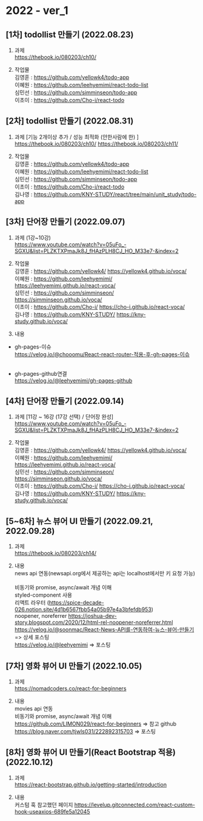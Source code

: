 # 2022 - ver_1

## [1차] todollist 만들기 (2022.08.23)
1. 과제 <br>
https://thebook.io/080203/ch10/<br>

2. 작업물<br>
김영훈 : https://github.com/yellowk4/todo-app <br>
이혜원 : https://github.com/leehyemimi/react-todo-list <br>
심민선 : https://github.com/simminseon/todo-app <br>
이초이 : https://github.com/Cho-i/react-todo<br>


## [2차] todollist 만들기 (2022.08.31)
1. 과제 [기능 2개이상 추가 / 성능 최적화 (안한사람에 한) ] <br>
https://thebook.io/080203/ch10/ https://thebook.io/080203/ch11/

2. 작업물<br>
김영훈 : https://github.com/yellowk4/todo-app <br>
이혜원 : https://github.com/leehyemimi/react-todo-list <br>
심민선 : https://github.com/simminseon/todo-app <br>
이초이 : https://github.com/Cho-i/react-todo <br>
김나영 : https://github.com/KNY-STUDY/react/tree/main/unit_study/todo-app


## [3차] 단어장 만들기 (2022.09.07)
1. 과제 (1강~10강)<br>
 https://www.youtube.com/watch?v=05uFo_-SGXU&list=PLZKTXPmaJk8J_fHAzPLH8CJ_HO_M33e7-&index=2<br>

2. 작업물<br>
김영훈 : https://github.com/yellowk4/ https://yellowk4.github.io/voca/ <br>
이혜원 : https://github.com/leehyemimi/ https://leehyemimi.github.io/react-voca/ <br>
심민선 : https://github.com/simminseon/ https://simminseon.github.io/voca/ <br>
이초이 : https://github.com/Cho-i/ https://cho-i.github.io/react-voca/<br>
김나영 : https://github.com/KNY-STUDY/ https://kny-study.github.io/voca/<br>
 
2. 내용 <br>
- gh-pages-이슈<br>
https://velog.io/@chooomu/React-react-router-적용-후-gh-pages-이슈<br><br>

- gh-pages-github연결<br>
https://velog.io/@leehyemimi/gh-pages-github<br>


## [4차] 단어장 만들기 (2022.09.14)
1. 과제 [11강 ~ 16강 (17강 선택) / 단어장 완성] <br>
https://www.youtube.com/watch?v=05uFo_-SGXU&list=PLZKTXPmaJk8J_fHAzPLH8CJ_HO_M33e7-&index=2<br>


2. 작업물<br>
김영훈 : https://github.com/yellowk4/ https://yellowk4.github.io/voca/ <br>
이혜원 : https://github.com/leehyemimi/ https://leehyemimi.github.io/react-voca/ <br>
심민선 : https://github.com/simminseon/ https://simminseon.github.io/voca/ <br>
이초이 : https://github.com/Cho-i/ https://cho-i.github.io/react-voca/<br>
김나영 : https://github.com/KNY-STUDY/ https://kny-study.github.io/voca/<br>


## [5~6차] 뉴스 뷰어 UI 만들기  (2022.09.21, 2022.09.28)
1. 과제 <br>
 https://thebook.io/080203/ch14/  <br>
 
 
2. 내용 <br>
news api 연동(newsapi.org에서 제공하는 api는 localhost에서만 키 요청 가능) <br> <br>
비동기와 promise, async/await 개념 이해  <br>
styled-component 사용 <br>
리액트 라우터 (https://spice-decade-026.notion.site/4d1b6567fbb54a05b97e4a3bfefdb953)  <br>
noopener, noreferrer https://joshua-dev-story.blogspot.com/2020/12/html-rel-noopener-noreferrer.html <br>
https://velog.io/@soonmac/React-News-API를-연동하여-뉴스-뷰어-만들기 => 상세 포스팅 <br>
https://velog.io/@leehyemimi  => 포스팅


## [7차] 영화 뷰어 UI 만들기 (2022.10.05)

1. 과제<br>
https://nomadcoders.co/react-for-beginners

2. 내용<br>
movies api 연동<br>
비동기와 promise, async/await 개념 이해 <br>
https://github.com/LIMON029/react-for-beginners => 참고 github<br>
https://blog.naver.com/tjwls031/222892315703  => 포스팅


## [8차] 영화 뷰어 UI 만들기(React Bootstrap 적용) (2022.10.12)
1. 과제<br>
https://react-bootstrap.github.io/getting-started/introduction

2. 내용<br>
커스텀 훅 참고했던 페이지
https://levelup.gitconnected.com/react-custom-hook-useaxios-689fe5a12045
